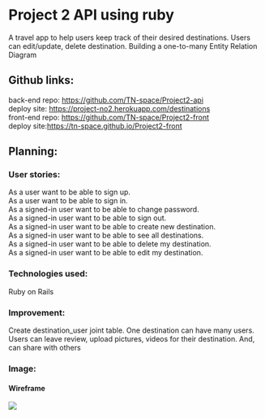 # Project 2 API using ruby
A travel app to help users keep track of their desired destinations. Users can edit/update, delete destination.
Building a one-to-many Entity Relation Diagram

## Github links:
back-end repo: https://github.com/TN-space/Project2-api \
deploy site: https://project-no2.herokuapp.com/destinations \
front-end repo: https://github.com/TN-space/Project2-front \
deploy site:https://tn-space.github.io/Project2-front

## Planning:

### User stories:

As a user want to be able to sign up.\
As a user want to be able to sign in.\
As a signed-in user want to be able to change password.\
As a signed-in user want to be able to sign out.\
As a signed-in user want to be able to create new destination.\
As a signed-in user want to be able to see all destinations.\
As a signed-in user want to be able to delete my destination.\
As a signed-in user want to be able to edit my destination.

### Technologies used:
Ruby on Rails

### Improvement:
Create destination_user joint table. One destination can have many users.\
Users can leave review, upload pictures, videos for their destination. And, can share with others

### Image:

#### Wireframe
<img src="./public/images/erd.jpg">
